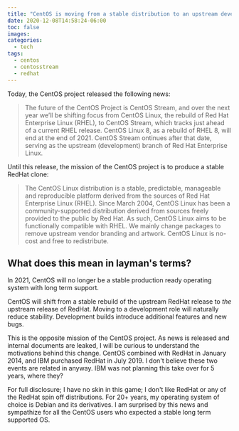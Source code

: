 ```yaml
---
title: "CentOS is moving from a stable distribution to an upstream development release"
date: 2020-12-08T14:58:24-06:00
toc: false
images:
categories:
  - tech
tags: 
  - centos
  - centosstream
  - redhat
---
```


Today, the CentOS project released the following news:

> The future of the CentOS Project is CentOS Stream, and over the next year we’ll be shifting focus from CentOS Linux, the rebuild of Red Hat Enterprise Linux (RHEL), to CentOS Stream, which tracks just ahead of a current RHEL release. CentOS Linux 8, as a rebuild of RHEL 8, will end at the end of 2021. CentOS Stream ontinues after that date, serving as the upstream (development) branch of Red Hat Enterprise Linux.


Until this release, the mission of the CentOS project is to produce a stable RedHat clone:

> The CentOS Linux distribution is a stable, predictable, manageable and reproducible platform derived from the sources of Red Hat Enterprise Linux (RHEL). Since March 2004, CentOS Linux has been a community-supported distribution derived from sources freely provided to the public by Red Hat. As such, CentOS Linux aims to be functionally compatible with RHEL. We mainly change packages to remove upstream vendor branding and artwork. CentOS Linux is no-cost and free to redistribute.


## What does this mean in layman's terms?

In 2021, CentOS will no longer be a stable production ready operating system with long term support.

CentOS will shift from a stable rebuild of the upstream RedHat release to *the* upstream release of RedHat.  Moving to a development role will naturally reduce stability.  Development builds introduce additional features and new bugs.

This is the opposite mission of the CentOS project.  As news is released and internal documents are leaked, I will be curious to understand the motivations behind this change.  CentOS combined with RedHat in January 2014, and IBM purchased RedHat in July 2019.  I don't believe these two events are related in anyway. IBM was not planning this take over for 5 years, where they?


For full disclosure; I have no skin in this game; I don't like RedHat or any of the RedHat spin off distributions.  For 20+ years, my operating system of choice is Debian and its derivatives.  I am surprised by this news and sympathize for all the CentOS users who expected a stable long term supported OS.